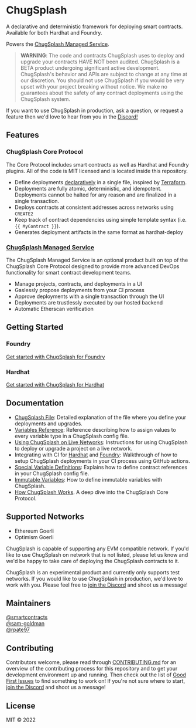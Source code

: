 # ChugSplash

A declarative and deterministic framework for deploying smart contracts. Available for both Hardhat and Foundry.

Powers the [ChugSplash Managed Service](https://www.chugsplash.io).

> **WARNING**: The code and contracts ChugSplash uses to deploy and upgrade your contracts HAVE NOT been audited. ChugSplash is a BETA product undergoing significant active development. ChugSplash's behavior and APIs are subject to change at any time at our discretion. You should not use ChugSplash if you would be very upset with your project breaking without notice. We make no guarantees about the safety of any contract deployments using the ChugSplash system.

If you want to use ChugSplash in production, ask a question, or request a feature then we'd love to hear from you in the [Discord!](https://discord.gg/7Gc3DK33Np)

## Features

### ChugSplash Core Protocol
The Core Protocol includes smart contracts as well as Hardhat and Foundry plugins. All of the code is MIT licensed and is located inside this repository.
- Define deployments [declaratively](https://github.com/chugsplash/chugsplash/blob/develop/docs/chugsplash-file.md#layout-of-a-chugsplash-file) in a single file, inspired by [Terraform](https://www.terraform.io/).
- Deployments are fully atomic, deterministic, and idempotent. Deployments cannot be halted for any reason and are finalized in a single transaction.
- Deploys contracts at consistent addresses across networks using `CREATE2`
- Keep track of contract dependencies using simple template syntax (i.e. `{{ MyContract }}`).
- Generates deployment artifacts in the same format as hardhat-deploy

### [ChugSplash Managed Service](https://www.chugsplash.io)
The ChugSplash Managed Service is an optional product built on top of the ChugSplash Core Protocol designed to provide more advanced DevOps functionality for smart contract development teams.
- Manage projects, contracts, and deployments in a UI
- Gaslessly propose deployments from your CI process
- Approve deployments with a single transaction through the UI
- Deployments are trustlessly executed by our hosted backend
- Automatic Etherscan verification

## Getting Started

### Foundry
[Get started with ChugSplash for Foundry](https://github.com/chugsplash/chugsplash/blob/develop/docs/foundry/getting-started.md)

### Hardhat
[Get started with ChugSplash for Hardhat](https://github.com/chugsplash/chugsplash/blob/develop/docs/hardhat/getting-started.md)

## Documentation

- [ChugSplash File](https://github.com/chugsplash/chugsplash/blob/develop/docs/chugsplash-file.md): Detailed explanation of the file where you define your deployments and upgrades.
- [Variables Reference](https://github.com/chugsplash/chugsplash/blob/develop/docs/variables.md): Reference describing how to assign values to every variable type in a ChugSplash config file.
- [Using ChugSplash on Live Networks](https://github.com/chugsplash/chugsplash/blob/develop/docs/live-network.md): Instructions for using ChugSplash to deploy or upgrade a project on a live network.
- Integrating with CI for [Hardhat](https://github.com/chugsplash/chugsplash/blob/develop/docs/hardhat/ci-integration.md) and [Foundry](https://github.com/chugsplash/chugsplash/blob/develop/docs/hardhat/ci-integration.md): Walkthrough of how to setup ChugSplash deployments in your CI process using GitHub actions.
- [Special Variable Definitions](https://github.com/chugsplash/chugsplash/blob/develop/docs/special-var-defs.md): Explains how to define contract references in your ChugSplash config file.
- [Immutable Variables](https://github.com/chugsplash/chugsplash/blob/develop/docs/immutable-variables.md): How to define immutable variables with ChugSplash.
- [How ChugSplash Works](https://github.com/chugsplash/chugsplash/blob/develop/docs/how-chugsplash-works.md). A deep dive into the ChugSplash Core Protocol.

## Supported Networks
* Ethereum Goerli
* Optimism Goerli

ChugSplash is capable of supporting any EVM compatible network. If you'd like to use ChugSplash on network that is not listed, please let us know and we'd be happy to take care of deploying the ChugSplash contracts to it.

ChugSplash is an experimental product and currently only supports test networks. If you would like to use ChugSplash in production, we'd love to work with you. Please feel free to [join the Discord](https://discord.gg/7Gc3DK33Np) and shoot us a message!

## Maintainers

[@smartcontracts](https://github.com/smartcontracts)\
[@sam-goldman](https://github.com/sam-goldman)\
[@rpate97](https://github.com/RPate97)

## Contributing

Contributors welcome, please read through [CONTRIBUTING.md](https://github.com/chugsplash/chugsplash/blob/develop/CONTRIBUTING.md) for an overview of the contributing process for this repository and to get your development environment up and running. Then check out the list of [Good First Issues](https://github.com/chugsplash/chugsplash/contribute) to find something to work on! If you're not sure where to start, [join the Discord](https://discord.gg/7Gc3DK33Np) and shoot us a message!

## License

MIT © 2022
